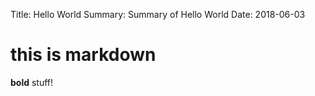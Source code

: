 Title:      Hello World
Summary:    Summary of Hello World
Date:       2018-06-03

# this is markdown
**bold** stuff!
